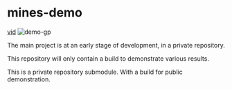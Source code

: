 # mines-demo
[vid](https://www.veed.io/view/158c05e4-85ca-41b5-ae80-b2ada819fc47?panel=share)
![demo-gp](https://github.com/gormonn/demo/assets/6252560/17829213-1c92-403e-a36c-153b91e69e5e)

The main project is at an early stage of development, in a private repository.

This repository will only contain a build to demonstrate various results.


This is a private repository submodule.
With a build for public demonstration.
